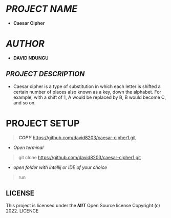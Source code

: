 # **_PROJECT NAME_**
* **Caesar Cipher**
# **_AUTHOR_**
* **DAVID NDUNGU**
## **_PROJECT DESCRIPTION_**
* Caesar cipher is a type of substitution in which each letter is shifted a certain number of places also known as a key, down the alphabet. For example, with a shift of 1, A would be replaced by B, B would become C, and so on.
# PROJECT SETUP
> **_COPY_** https://github.com/david8203/caesar-cipher1.git
* *Open terminal*
> git clone https://github.com/david8203/caesar-cipher1.git
* *open folder with intellij or IDE of your choice*
> run 
## **LICENSE**
This project is licensed under the **_MIT_** Open Source license Copyright (c) 2022. LICENCE
